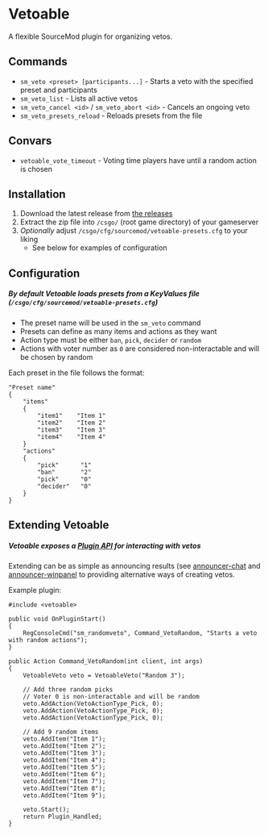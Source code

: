 # Vetoable

A flexible SourceMod plugin for organizing vetos.

## Commands

- `sm_veto <preset> [participants...]` - Starts a veto with the specified preset and participants
- `sm_veto_list` - Lists all active vetos
- `sm_veto_cancel <id>` / `sm_veto_abort <id>` - Cancels an ongoing veto
- `sm_veto_presets_reload` - Reloads presets from the file

## Convars

- `vetoable_vote_timeout` - Voting time players have until a random action is chosen

## Installation

1. Download the latest release from [the releases](https://github.com/Sikarii/vetoable/releases)
2. Extract the zip file into `/csgo/` (root game directory) of your gameserver
3. _Optionally_ adjust `/csgo/cfg/sourcemod/vetoable-presets.cfg` to your liking
   - See below for examples of configuration

## Configuration

##### By default Vetoable loads presets from a KeyValues file (`/csgo/cfg/sourcemod/vetoable-presets.cfg`)

- The preset name will be used in the `sm_veto` command
- Presets can define as many items and actions as they want
- Action type must be either `ban`, `pick`, `decider` or `random`
- Actions with voter number as `0` are considered non-interactable and will be chosen by random

Each preset in the file follows the format:

```
"Preset name"
{
    "items"
    {
        "item1"    "Item 1"
        "item2"    "Item 2"
        "item3"    "Item 3"
        "item4"    "Item 4"
    }
    "actions"
    {
        "pick"      "1"
        "ban"       "2"
        "pick"      "0"
        "decider"   "0"
    }
}
```

## Extending Vetoable

##### Vetoable exposes a [Plugin API](/addons/sourcemod/scripting/include/vetoable.inc) for interacting with vetos

Extending can be as simple as announcing results (see [announcer-chat](/addons/sourcemod/scripting/vetoable-announcer-chat.sp) and [announcer-winpanel](/addons/sourcemod/scripting/vetoable-announcer-chat.sp) to providing alternative ways of creating vetos.

Example plugin:

```sourcepawn
#include <vetoable>

public void OnPluginStart()
{
    RegConsoleCmd("sm_randomveto", Command_VetoRandom, "Starts a veto with random actions");
}

public Action Command_VetoRandom(int client, int args)
{
    VetoableVeto veto = VetoableVeto("Random 3");

    // Add three random picks
    // Voter 0 is non-interactable and will be random
    veto.AddAction(VetoActionType_Pick, 0);
    veto.AddAction(VetoActionType_Pick, 0);
    veto.AddAction(VetoActionType_Pick, 0);

    // Add 9 random items
    veto.AddItem("Item 1");
    veto.AddItem("Item 2");
    veto.AddItem("Item 3");
    veto.AddItem("Item 4");
    veto.AddItem("Item 5");
    veto.AddItem("Item 6");
    veto.AddItem("Item 7");
    veto.AddItem("Item 8");
    veto.AddItem("Item 9");

    veto.Start();
    return Plugin_Handled;
}
```
